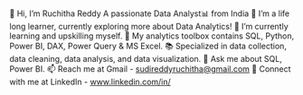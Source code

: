 👋 Hi, I’m Ruchitha Reddy
A passionate Data Analyst📊 from India
🔭 I’m a life long learner, currently exploring more about Data Analytics!
🌱 I’m currently learning and upskilling myself.
🧰 My analytics toolbox contains SQL, Python, Power BI, DAX, Power Query & MS Excel.
📚 Specialized in data collection, data cleaning, data analysis, and data visualization.
💬 Ask me about SQL, Power BI.
📫 Reach me at Gmail - sudireddyruchitha@gmail.com
🔗 Connect with me at LinkedIn - www.linkedin.com/in/


